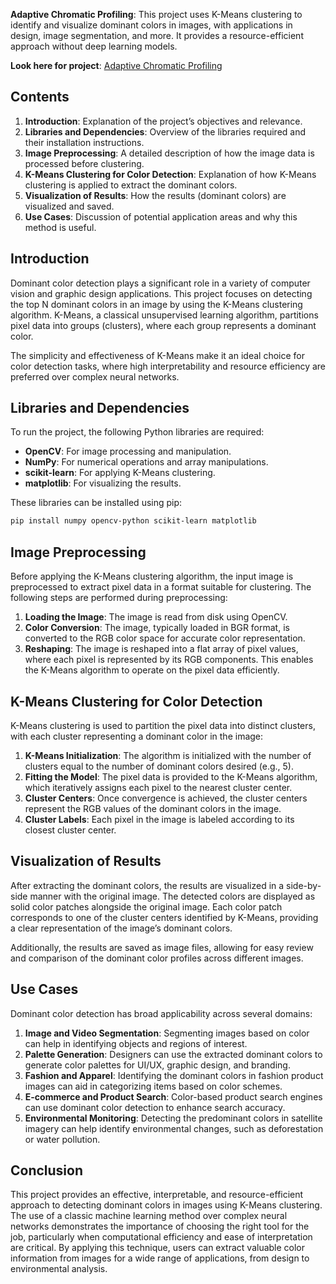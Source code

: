 **Adaptive Chromatic Profiling**: This project uses K-Means clustering to identify and visualize dominant colors in images, with applications in design, image segmentation, and more. It provides a resource-efficient approach without deep learning models. 

**Look here for project**: [Adaptive Chromatic Profiling](http://dominantcolordet-5.onrender.com/)
## Contents

1. **Introduction**: Explanation of the project’s objectives and relevance.
2. **Libraries and Dependencies**: Overview of the libraries required and their installation instructions.
3. **Image Preprocessing**: A detailed description of how the image data is processed before clustering.
4. **K-Means Clustering for Color Detection**: Explanation of how K-Means clustering is applied to extract the dominant colors.
5. **Visualization of Results**: How the results (dominant colors) are visualized and saved.
6. **Use Cases**: Discussion of potential application areas and why this method is useful.

## Introduction

Dominant color detection plays a significant role in a variety of computer vision and graphic design applications. This project focuses on detecting the top N dominant colors in an image by using the K-Means clustering algorithm. K-Means, a classical unsupervised learning algorithm, partitions pixel data into groups (clusters), where each group represents a dominant color. 

The simplicity and effectiveness of K-Means make it an ideal choice for color detection tasks, where high interpretability and resource efficiency are preferred over complex neural networks.

## Libraries and Dependencies

To run the project, the following Python libraries are required:

- **OpenCV**: For image processing and manipulation.
- **NumPy**: For numerical operations and array manipulations.
- **scikit-learn**: For applying K-Means clustering.
- **matplotlib**: For visualizing the results.

These libraries can be installed using pip:

```bash
pip install numpy opencv-python scikit-learn matplotlib
```

## Image Preprocessing

Before applying the K-Means clustering algorithm, the input image is preprocessed to extract pixel data in a format suitable for clustering. The following steps are performed during preprocessing:

1. **Loading the Image**: The image is read from disk using OpenCV.
2. **Color Conversion**: The image, typically loaded in BGR format, is converted to the RGB color space for accurate color representation.
3. **Reshaping**: The image is reshaped into a flat array of pixel values, where each pixel is represented by its RGB components. This enables the K-Means algorithm to operate on the pixel data efficiently.

## K-Means Clustering for Color Detection

K-Means clustering is used to partition the pixel data into distinct clusters, with each cluster representing a dominant color in the image:

1. **K-Means Initialization**: The algorithm is initialized with the number of clusters equal to the number of dominant colors desired (e.g., 5).
2. **Fitting the Model**: The pixel data is provided to the K-Means algorithm, which iteratively assigns each pixel to the nearest cluster center.
3. **Cluster Centers**: Once convergence is achieved, the cluster centers represent the RGB values of the dominant colors in the image.
4. **Cluster Labels**: Each pixel in the image is labeled according to its closest cluster center.

## Visualization of Results

After extracting the dominant colors, the results are visualized in a side-by-side manner with the original image. The detected colors are displayed as solid color patches alongside the original image. Each color patch corresponds to one of the cluster centers identified by K-Means, providing a clear representation of the image’s dominant colors.

Additionally, the results are saved as image files, allowing for easy review and comparison of the dominant color profiles across different images.

## Use Cases

Dominant color detection has broad applicability across several domains:

1. **Image and Video Segmentation**: Segmenting images based on color can help in identifying objects and regions of interest.
2. **Palette Generation**: Designers can use the extracted dominant colors to generate color palettes for UI/UX, graphic design, and branding.
3. **Fashion and Apparel**: Identifying the dominant colors in fashion product images can aid in categorizing items based on color schemes.
4. **E-commerce and Product Search**: Color-based product search engines can use dominant color detection to enhance search accuracy.
5. **Environmental Monitoring**: Detecting the predominant colors in satellite imagery can help identify environmental changes, such as deforestation or water pollution.

## Conclusion

This project provides an effective, interpretable, and resource-efficient approach to detecting dominant colors in images using K-Means clustering. The use of a classic machine learning method over complex neural networks demonstrates the importance of choosing the right tool for the job, particularly when computational efficiency and ease of interpretation are critical. By applying this technique, users can extract valuable color information from images for a wide range of applications, from design to environmental analysis.
